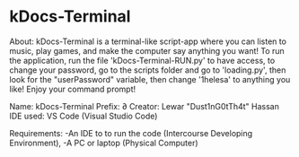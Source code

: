 # kDocs-Terminal
About:
kDocs-Terminal is a terminal-like script-app where you can listen to music, play games, and make the computer say anything you want! To run the application, run the file 
'kDocs-Terminal-RUN.py' to have access, to change your password, go to the scripts folder and go to 'loading.py', then look for the "userPassword" variable, then change 
'1helesa' to anything you like! Enjoy your command prompt!

Name: kDocs-Terminal
Prefix: ∂
Creator: Lewar "Dust1nG0tTh4t" Hassan
IDE used: VS Code (Visual Studio Code)


Requirements:
-An IDE to to run the code (Intercourse Developing Environment),
-A PC or laptop (Physical Computer)
